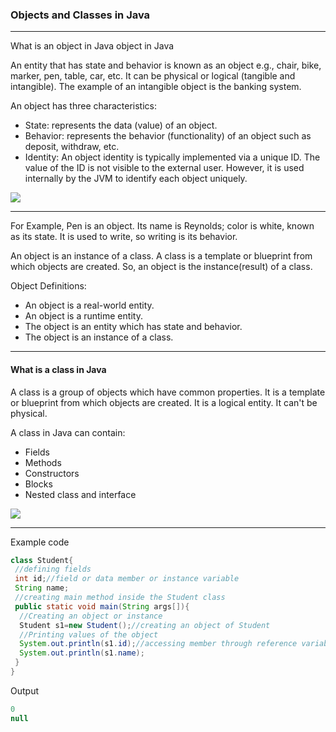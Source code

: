 ### Objects and Classes in Java

------

What is an object in Java
object in Java

An entity that has state and behavior is known as an object e.g., chair, bike, marker, pen, table, car, etc. It can be physical or logical (tangible and intangible). The example of an intangible object is the banking system.

An object has three characteristics:

   - State: represents the data (value) of an object.
   - Behavior: represents the behavior (functionality) of an object such as deposit, withdraw, etc.
   - Identity: An object identity is typically implemented via a unique ID. The value of the ID is not visible to the external user. However, it is used internally by the JVM to identify each object uniquely.


![](https://static.javatpoint.com/images/characteristics-of-object.jpg)

------------

For Example, Pen is an object. Its name is Reynolds; color is white, known as its state. It is used to write, so writing is its behavior.

An object is an instance of a class. A class is a template or blueprint from which objects are created. So, an object is the instance(result) of a class.

Object Definitions:

   - An object is a real-world entity.
   - An object is a runtime entity.
   - The object is an entity which has state and behavior.
   - The object is an instance of a class.
-------

#### What is a class in Java

A class is a group of objects which have common properties. It is a template or blueprint from which objects are created. It is a logical entity. It can't be physical.

A class in Java can contain:

  - Fields
  - Methods
  - Constructors
  - Blocks
  - Nested class and interface


![](https://static.javatpoint.com/images/class-in-java.png)

--------

Example code
```java
class Student{  
 //defining fields  
 int id;//field or data member or instance variable  
 String name;  
 //creating main method inside the Student class  
 public static void main(String args[]){  
  //Creating an object or instance  
  Student s1=new Student();//creating an object of Student  
  //Printing values of the object  
  System.out.println(s1.id);//accessing member through reference variable  
  System.out.println(s1.name);  
 }  
}  
```
Output
```java
0 
null
```




